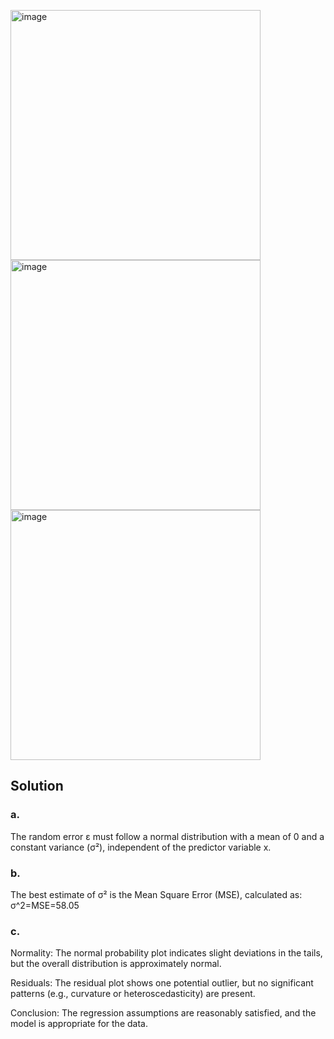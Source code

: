 <img width="400" alt="image" src="https://github.com/user-attachments/assets/60b63bf5-e2c8-4359-bb56-8540291393ed" /><br>
<img width="400" alt="image" src="https://github.com/user-attachments/assets/3e0be48a-0155-40f9-a1be-9fee2cc4cd9e" /><br>
<img width="400" alt="image" src="https://github.com/user-attachments/assets/57f94b8c-3588-4e0d-89f9-47c345f9f04a" />

## Solution
### a.
The random error ε must follow a normal distribution with a mean of 0 and a constant variance (σ²), independent of the predictor variable x.

### b.
The best estimate of σ² is the Mean Square Error (MSE), calculated as:
σ^2=MSE=58.05

### c.
Normality: The normal probability plot indicates slight deviations in the tails, but the overall distribution is approximately normal.

Residuals: The residual plot shows one potential outlier, but no significant patterns (e.g., curvature or heteroscedasticity) are present.

Conclusion: The regression assumptions are reasonably satisfied, and the model is appropriate for the data.
